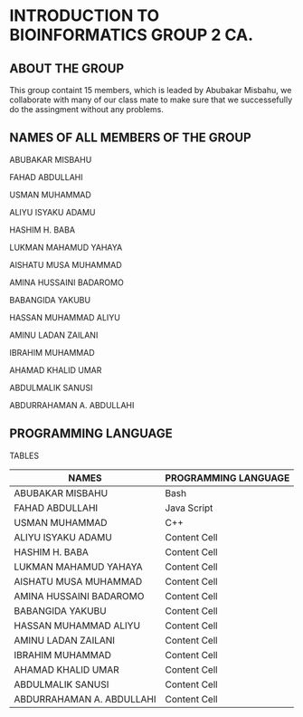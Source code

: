 # INTRODUCTION TO BIOINFORMATICS GROUP 2 CA.

## ABOUT THE GROUP
This group containt 15 members, which is leaded by Abubakar Misbahu, we collaborate with many of our class mate to make sure that we successefully do the assingment without any problems.

## NAMES OF ALL MEMBERS OF THE GROUP


ABUBAKAR MISBAHU  

FAHAD ABDULLAHI

USMAN MUHAMMAD  

ALIYU ISYAKU ADAMU  

HASHIM H. BABA 

LUKMAN MAHAMUD YAHAYA

AISHATU MUSA MUHAMMAD 

AMINA HUSSAINI BADAROMO  

BABANGIDA YAKUBU 

HASSAN MUHAMMAD ALIYU 

AMINU LADAN ZAILANI 

IBRAHIM MUHAMMAD 

AHAMAD KHALID UMAR 

ABDULMALIK SANUSI

ABDURRAHAMAN A. ABDULLAHI
 
## PROGRAMMING LANGUAGE
 
TABLES
 
| NAMES  | PROGRAMMING LANGUAGE |
| ------------- | ------------- |
|  ABUBAKAR MISBAHU  | Bash  |
|FAHAD ABDULLAHI  | Java Script  | 
| USMAN MUHAMMAD    | C++  |
| ALIYU ISYAKU ADAMU  | Content Cell  |  
| HASHIM H. BABA   | Content Cell  |
|LUKMAN MAHAMUD YAHAYA | Content Cell  |  
|AISHATU MUSA MUHAMMAD   | Content Cell  |
|AMINA HUSSAINI BADAROMO   | Content Cell  | 
| BABANGIDA YAKUBU   | Content Cell  |
| HASSAN MUHAMMAD ALIYU  | Content Cell  |  
|AMINU LADAN ZAILANI   | Content Cell  |
| IBRAHIM MUHAMMAD   | Content Cell  | 
|AHAMAD KHALID UMAR  | Content Cell  |  
| ABDULMALIK SANUSI  | Content Cell  |
| ABDURRAHAMAN A. ABDULLAHI  | Content Cell  |
 
 
 
 
 

